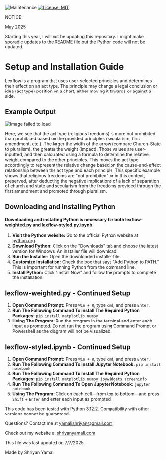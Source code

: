 ![Maintenance](https://img.shields.io/maintenance/no/2025)
[![License: MIT](https://img.shields.io/badge/License-MIT-yellow.svg)](https://opensource.org/licenses/MIT)

NOTICE:

May 2025

Starting this year, I will not be updating this repository. I might make sporadic updates to the README file but the Python code will not be updated.

# Setup and Installation Guide

Lexflow is a program that uses user-selected principles and determines their effect on an act type. The principle may change a legal conclusion or idea (act type) position on a chart, either moving it towards or against a side.

## Example Output

![Image failed to load](https://shriyanyamali.com/projects/lexflow.png)

Here, we see that the act type (religious freedoms) is more not prohibited than prohibited based on the provided principles (secularism, first amendment, etc.). The larger the width of the arrow (compare Church-State to pluralism), the greater the weight (impact). Those values are user-inputted, and then calculated using a formula to determine the relative weight compared to the other principles. This moves the act type accordingly to represent the relative change based on the cause-and-effect relationship between the act type and each principle. This specific example shows that religious freedoms are "not prohibited" or in this context, preserved, after deducting the negative implications of a lack of separation of church and state and secularism from the freedoms provided through the first amendment and promoted through pluralism.

## Downloading and Installing Python

#### Downloading and installing Python is necessary for both lexflow-weighted.py and lexflow-styled.py.ipynb.

1. **Visit the Python website:** Go to the official Python website at [python.org](https://www.python.org/).
2. **Download Python:** Click on the "Downloads" tab and choose the latest version for Windows. An installer file will download.
3. **Run the Installer:** Open the downloaded installer file.
4. **Customize Installation:** Check the box that says "Add Python to PATH." This is important for running Python from the command line.
5. **Install Python:** Click "Install Now" and follow the prompts to complete the installation.

## lexflow-weighted.py - Continued Setup

1. **Open Command Prompt:** Press `Win + R`, type `cmd`, and press `Enter`.
2. **Run The Following Command To Install The Required Python Packages:** `pip install matplotlib numpy`
3. **Using The Program:** Run the program in the terminal and enter each input as prompted. Do not run the program using Command Prompt or Powershell as the diagram will not be visualized.

## lexflow-styled.ipynb - Continued Setup

1. **Open Command Prompt:** Press `Win + R`, type `cmd`, and press `Enter`.
2. **Run The Following Command To Install Jupyter Notebook:** `pip install notebook`
3. **Run The Following Command To Install The Required Python Packages:** `pip install matplotlib numpy ipywidgets screeninfo`
4. **Run The Following Command To Open Jupyter Notebook:** `jupyter notebook`
5. **Using The Program:** Click on each cell—from top to bottom—and press `Shift` + `Enter` and enter each input as prompted.

This code has been tested with Python 3.12.2. Compatibility with other versions cannot be guaranteed.

Questions? Contact me at <a href="https://mail.google.com/mail/?view=cm&fs=1&to=yamalishriyan@gmail.com">yamalishriyan@gmail.com</a>

Check out my website at <a href="https://shriyanyamali.com/">shriyanyamali.com</a>

This file was last updated on 7/7/2025.

Made by Shriyan Yamali.
